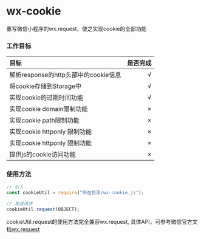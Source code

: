 # wx-cookie
重写微信小程序的wx.request，使之实现cookie的全部功能

### 工作目标

|目标|是否完成|
|:----|---:|
|解析response的http头部中的cookie信息  |  √ |
|将cookie存储到Storage中  |  √ |
|实现cookie的过期时间功能  | √ |
|实现cookie domain限制功能 | × |
|实现cookie path限制功能 | × |
|实现cookie httponly 限制功能 | × |
|实现cookie httponly 限制功能 | × |
|提供js的cookie访问功能 | × |


### 使用方法
```javascript
// 引入
const cookieUtil = require("所在目录/wx-cookie.js");

// 发送请求
cookieUtil.request(OBJECT);
````
cookieUtil.request的使用方法完全兼容wx.request,
具体API，可参考微信官方文档[wx.request](https://developers.weixin.qq.com/miniprogram/dev/api/network-request.html#wxrequestobject)
